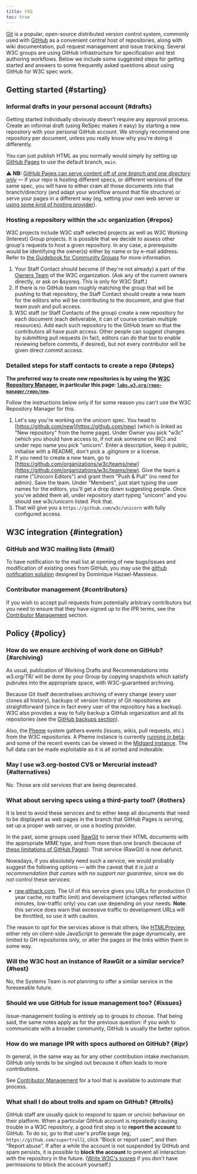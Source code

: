 ```yaml
---
title: FAQ
toc: true
---
```


[Git](https://git-scm.com/) is a popular, open-source distributed version control system, commonly used with [GitHub](https://github.com/) as a convenient central host of repositories, along with wiki documentation, pull request management and issue tracking. Several W3C groups are using GitHub infrastructure for specification and test authoring workflows. Below we include some suggested steps for getting started and answers to some frequently asked questions about using GitHub for W3C spec work.

## Getting started {#starting}

### Informal drafts in your personal account {#drafts}

Getting started individually obviously doesn't require any approval process. Create an informal draft (using ReSpec makes it easy) by starting a new repository with your personal GitHub account. We strongly recommend one repository per document, unless you really know why you're doing it differently.

You can just publish HTML as you normally would simply by setting up [GitHub Pages](https://github.com/blog/2228-simpler-github-pages-publishing) to use the default branch, `main`.

⚠️ **NB:** [GitHub Pages can serve content off of *one branch and one directory only*](https://help.github.com/articles/configuring-a-publishing-source-for-github-pages/) — if your repo is hosting different specs, or different versions of the same spec, you will have to either cram all those documents into that branch/directory (and adapt your workflow around that file structure) or serve your pages in a different way (eg, setting your own web server or [using some kind of hosting provider](#others)).

### Hosting a repository within the `w3c` organization {#repos}

W3C projects include W3C staff selected projects as well as W3C Working (Interest) Group projects. It is possible that we decide to assess other group's requests to host a given repository. In any case, a prerequisite would be identifying the owner(s) either by name or by e-mail address. Refer to [the Guidebook for Community Groups](https://www.w3.org/2016/04/cg-support/#what) for more information.

1. Your Staff Contact should become (if they're not already) a part of the [Owners Team](https://github.com/organizations/w3c/settings/owners) of the W3C organization. (Ask any of the current owners directly, or ask on &sysreq. This is only for W3C Staff.)
1. If there is no GitHub team roughly matching the group that will be pushing to that repository, the Staff Contact should create a new team for the editors who will be contributing to the document, and give that team push and pull access.
1. W3C staff (or Staff Contacts of the group) create a new repository for each document (each deliverable, it can of course contain multiple resources). Add each such repository to the GitHub team so that the contributors all have push access. Other people can suggest changes by submitting pull requests (in fact, editors can do that too to enable reviewing before commits, if desired), but not every contributor will be given direct commit access.

### Detailed steps for staff contacts to create a repo {#steps}

**The preferred way to create new repositories is by using the [W3C Repository Manager](https://labs.w3.org/repo-manager/), in particular this page: [`labs.w3.org/repo-manager/repo/new`](https://labs.w3.org/repo-manager/repo/new).**

Follow the instructions below only if for some reason you can't use the W3C Repository Manager for this.

1. Let's say you're working on the unicorn spec. You head to [https://github.com/new](https://github.com/new) (which is linked as "New repository" from the home page). Under Owner you pick "w3c" (which you should have access to, if not ask someone on IRC) and under repo name you pick "unicorn". Enter a description, keep it public, initialise with a README, don't pick a .gitignore or a license.
1. If you need to create a new team, go to [https://github.com/organizations/w3c/teams/new](https://github.com/organizations/w3c/teams/new). Give the team a name ("Unicorn Editors") and grant them "Push & Pull" (no need for admin). Save the team. Under "Members", just start typing the user names for the editors, you'll get a drop down suggesting people. Once you've added them all, under repository start typing "unicorn" and you should see w3c/unicorn listed. Pick that.
1. That will give you a `https://github.com/w3c/unicorn` with fully configured access.

## W3C integration {#integration}

### GitHub and W3C mailing lists {#mail}

To have notification to the mail list at opening of new bugs/issues and modification of existing ones from GitHub, you may use the [github notification solution](https://github.com/dontcallmedom/github-notify-ml/) designed by Dominique Hazael-Massieux.

### Contributor management {#contributors}

If you wish to accept pull requests from potentially arbitrary contributors but you need to ensure that they have signed up to the IPR terms, see the [Contributor Management](repo-management.md) section.

## Policy {#policy}

### How do we ensure archiving of work done on GitHub? {#archiving}

As usual, publication of Working Drafts and Recommendations into w3.org/TR/ will be done by your Group by copying snapshots which satisfy pubrules into the appropriate space, with W3C-guaranteed archiving.

Because Git itself decentralises archiving of every change (every user clones all history), backups of version history of Git repositories are straightforward (since in fact every user of the repository has a backup). W3C also provides a way to fully backup a GitHub organization and all its repositories (see the [GitHub backups section](backup.md)).

Also, the [Pheme](https://github.com/w3c/pheme) system gathers events (issues, wikis, pull requests, etc.) from the W3C repositories. A Pheme instance is currently [running in beta](https://labs.w3.org/pheme/); and some of the recent events can be viewed in the [Midgard instance](https://labs.w3.org/midgard/). The full data can be made exploitable as it is all sorted and indexable.

### May I use w3.org-hosted CVS or Mercurial instead? {#alternatives}

No. Those are old services that are being deprecated.

### What about serving specs using a third-party tool? {#others}

It is best to avoid these services and to either keep all documents that need to be displayed as web pages in the branch that GitHub Pages is serving, set up a proper web server, or use a hosting provider.

In the past, some groups used [RawGit](https://rawgit.com/) to serve their HTML documents with the appropriate MIME type, and from more than one branch (because of [these limitations of GitHub Pages](#drafts)). That service (RawGit) is now defunct.

Nowadays, if you absolutely need such a service, we would probably suggest the following options  — with the caveat that *it is just a recommendation that comes with no support nor guarantee*, since we do *not* control these services:

- [raw.githack.com](https://raw.githack.com/). The UI of this service gives you URLs for production (1 year cache, no traffic limit) and development (changes reflected within minutes, low-traffic only) you can use depending on your needs. **Note**: this service does warn that excessive traffic to development URLs will be throttled, so use it with caution.

The reason to opt for the services above is that others, like [HTMLPreview](https://htmlpreview.github.io/), either rely on client-side JavaScript to generate the page dynamically, are limited to GH repositories only, or alter the pages or the links within them in some way.

### Will the W3C host an instance of RawGit or a similar service? {#host}

No, the Systems Team is *not* planning to offer a similar service in the foreseeable future.

### Should we use GitHub for issue management too? {#issues}

Issue-management tooling is entirely up to groups to choose. That being said, the same notes apply as for the previous question: if you wish to communicate with a broader community, GitHub is usually the better option.

### How do we manage IPR with specs authored on GitHub? {#ipr}

In general, in the same way as for any other contribution intake mechanism. GitHub only tends to be singled out because it often leads to more contributions.

See [Contributor Management](repo-management.md) for a tool that is available to automate that process.

### What shall I do about trolls and spam on GitHub? {#trolls}

GitHub staff are usually quick to respond to spam or uncivic behaviour on their platform. When a particular GitHub account is repeatedly causing trouble in a W3C repository, a good first step is to **report the account** to GitHub. To do so, go to that user's profile page (eg, `https://github.com/supertroll`), click “Block or report user”, and then “Report abuse”. If after a while the account is not suspended by GitHub and spam persists, it is possible to **block the account** to prevent all interaction with the repository in the future. ([Write W3C's sysreq](mailto:sysreq@w3.org) if you don't have permissions to block the account yourself.)
